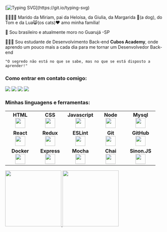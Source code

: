 [![Typing SVG](https://readme-typing-svg.herokuapp.com?color=%AD0DD9&width=450&lines=Olá,+tudo+Bem?;Meu+nome+é+Diego+Rogers!)](https://git.io/typing-svg)

👨‍👩‍👧‍👧 Marido da Miriam, pai da Heloísa, da Giulia, da Margarida 🐶(a dog), do Tom e da Lua😸(os cats)❤️ amo minha família! 

📍 Sou brasileiro e atualmente moro no Guarujá -SP

👨🏻‍🎓 Sou estudante de Desenvolvimento Back-end **Cubos Academy**, onde aprendo um pouco mais a cada dia para me tornar um Desenvolvedor Back-end

`"O segredo não está no que se sabe, mas no que se está disposto a aprender!"`



<h3 align="left">Como entrar em contato comigo:</h3>

  <div> 
 
  <a href="https://www.instagram.com/sr.diegorogers/" target="_blank"><img src="https://img.shields.io/badge/-Instagram-%23E4405F?style=for-the-badge&logo=instagram&logoColor=white" target="_blank"></a>
 <a href="https://discord.com/users/diego_rogers" target="_blank"><img src="https://img.shields.io/badge/Discord-7289DA?style=for-the-badge&logo=discord&logoColor=white" target="_blank"></a> 
  <a href = "mailto:rogersmhdg@gmail.com"><img src="https://img.shields.io/badge/-Gmail-%23333?style=for-the-badge&logo=gmail&logoColor=white" target="_blank"></a>
  <a href="https://www.linkedin.com/in/diego-rogers-sa/" target="_blank"><img src="https://img.shields.io/badge/-LinkedIn-%230077B5?style=for-the-badge&logo=linkedin&logoColor=white" target="_blank"></a> 
    
</div>

<div>
    <h3 align="left">Minhas linguagens e ferramentas:</h3>
    <table width="320px">
        <tbody>
            <tr valign="top">
                <td width="80px" align="center">
                    <span><strong>HTML</strong></span><br>
                    <img height="32" src="https://cdn.jsdelivr.net/gh/devicons/devicon/icons/html5/html5-original.svg">
                </td>
                <td width="80px" align="center">
                    <span><strong>CSS</strong></span><br>
                    <img height="32px" src="https://cdn.jsdelivr.net/gh/devicons/devicon/icons/css3/css3-original.svg">
                </td>
                <td width="80px" align="center">
                    <span><strong>Javascript</strong></span><br>
                    <img height="32px" src="https://upload.vectorlogo.zone/logos/javascript/images/239ec8a4-163e-4792-83b6-3f6d96911757.svg">
                </td>
                <td width="80px" align="center">
                    <span><strong>Node</strong></span><br>
                    <img height="32px" src="https://www.vectorlogo.zone/logos/nodejs/nodejs-icon.svg">
                </td>
                <td width="80px" align="center">
                    <span><strong>Mysql</strong></span><br>
                    <img height="32px" src="https://www.vectorlogo.zone/logos/mysql/mysql-icon.svg">
                </td>
               </tr>
            <tr valign="top">
                <td width="80px" align="center">
                    <span><strong>React</strong></span><br>
                    <img height="32px" src="https://cdn.jsdelivr.net/gh/devicons/devicon/icons/react/react-original.svg">
                </td>
                <td width="80px" align="center">
                    <span><strong>Redux</strong></span><br>
                    <img height="32" src="https://cdn.worldvectorlogo.com/logos/redux.svg">
                </td>
                <td width="80px" align="center">
                    <span><strong>ESLint</strong></span><br>
                    <img height="32px" src="https://www.vectorlogo.zone/logos/eslint/eslint-icon.svg">
                </td>
                <td width="80px" align="center">
                    <span><strong>Git</strong></span><br>
                    <img height="32px" src="https://cdn.jsdelivr.net/gh/devicons/devicon/icons/git/git-plain.svg">
                  </td>
                <td width="80px" align="center">
                    <span><strong>GitHub</strong></span><br>
                    <img height="32px" src="https://www.vectorlogo.zone/logos/github/github-icon.svg">
                </td>
            </tr>
            <tr valign="top">
                <td width="80px" align="center">
                    <span><strong>Docker</strong></span><br>
                    <img height="32" src="https://www.vectorlogo.zone/logos/docker/docker-icon.svg">
                </td>
                <td width="80px" align="center">
                    <span><strong>Express</strong></span><br>
                    <img height="32px" src="https://www.vectorlogo.zone/logos/expressjs/expressjs-icon.svg">
                </td>
                <td width="80px" align="center">
                    <span><strong>Mocha</strong></span><br>
                    <img height="32px" src="https://www.vectorlogo.zone/logos/mochajs/mochajs-icon.svg">
                </td>
                <td width="80px" align="center">
                    <span><strong>Chai</strong></span><br>
                    <img height="32px" src="https://www.vectorlogo.zone/logos/chaijs/chaijs-icon.svg">
                </td>
                <td width="80px" align="center">
                    <span><strong>Sinon.JS</strong></span><br>
                    <img height="32" src="https://sinonjs.org/assets/images/logo.png">
                </td>
            </tr>
        </tbody>
    </table>  
    </div>
    <div>
  <a href="https://github.com/diegorogerssa">
  <img height="180em" src="https://github-readme-stats.vercel.app/api?username=MiriamVidoto&show_icons=true&theme=dracula&include_all_commits=true&count_private=true"/>
  <img height="180em" src="https://github-readme-stats.vercel.app/api/top-langs/?username=diegorogerssa&layout=compact&langs_count=7&theme=dracula"/>
</div>

  










<!--
**rogersmhdg/rogersmhdg** is a ✨ _special_ ✨ repository because its `README.md` (this file) appears on your GitHub profile.

Here are some ideas to get you started:

- 🔭 I’m currently working on ...
- 🌱 I’m currently learning ...
- 👯 I’m looking to collaborate on ...
- 🤔 I’m looking for help with ...
- 💬 Ask me about ...
- 📫 How to reach me: ...
- 😄 Pronouns: ...
- ⚡ Fun fact: ...
-->
